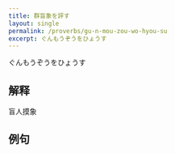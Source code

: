 ```yaml
---
title: 群盲象を評す
layout: single
permalink: /proverbs/gu-n-mou-zou-wo-hyou-su
excerpt: ぐんもうぞうをひょうす
---
```


ぐんもうぞうをひょうす

## 解释

盲人摸象

## 例句

